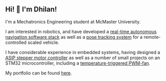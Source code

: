 ## Hi! 👋 I'm Dhilan!

I'm a Mechatronics Engineering student at McMaster University. 

I am interested in robotics, and have developed a [real-time autonomous navigation software stack](https://github.com/inhald/svm_self_driving) as well as a [pose tracking system](https://github.com/inhald/state_estimation_node) for a remote-controlled scaled vehicle.

I have considerable experience in embedded systems, having designed a [ASIP stepper motor controller](https://github.com/inhald/asip_stepper_motor) as well as a number of small projects on an STM32 microcontroller, including a [temperature-triggered PWM-fan](https://github.com/inhald/stm32_embedded_projects/tree/main/PWM-Fan). 

My portfolio can be found [here](https://inhald.github.io).
